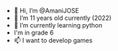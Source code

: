 - 👋 Hi, I’m @AmaniJOSE
- 👀 I’m 11 years old currently (2022)
- 🌱 I’m currently learning python
- I'm in grade 6
- 📫 I want to develop games
